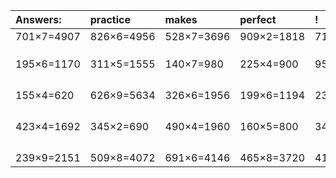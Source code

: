 | Answers: | practice | makes | perfect | ! |
| :--- | :--- | :--- | :--- | :--- |
| 701×7=4907 | 826×6=4956 | 528×7=3696 | 909×2=1818 | 710×4=2840 | 
|   |   |   |   |   | 
|   |   |   |   |   | 
|   |   |   |   |   | 
| 195×6=1170 | 311×5=1555 | 140×7=980 | 225×4=900 | 955×2=1910 | 
|   |   |   |   |   | 
|   |   |   |   |   | 
|   |   |   |   |   | 
|   |   |   |   |   | 
| 155×4=620 | 626×9=5634 | 326×6=1956 | 199×6=1194 | 236×6=1416 | 
|   |   |   |   |   | 
|   |   |   |   |   | 
|   |   |   |   |   | 
|   |   |   |   |   | 
| 423×4=1692 | 345×2=690 | 490×4=1960 | 160×5=800 | 349×6=2094 | 
|   |   |   |   |   | 
|   |   |   |   |   | 
|   |   |   |   |   | 
|   |   |   |   |   | 
| 239×9=2151 | 509×8=4072 | 691×6=4146 | 465×8=3720 | 419×5=2095 | 
